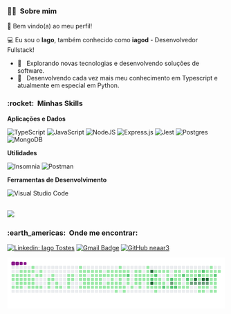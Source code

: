 <h3> 👨‍💻 &nbsp;Sobre mim </h3>


🎉 Bem vindo(a) ao meu perfil!

💻 Eu sou o **Iago**, também conhecido como **iagod** - Desenvolvedor Fullstack!  

- 🤔 &nbsp; Explorando novas tecnologias e desenvolvendo soluções de software.
- 🌱 &nbsp; Desenvolvendo cada vez mais meu conhecimento em Typescript e atualmente em especial em Python.

<h3> :rocket: &nbsp;Minhas Skills </h3>

**Aplicações e Dados**

  ![TypeScript](https://img.shields.io/badge/typescript-%23007ACC.svg?style=for-the-badge&logo=typescript&logoColor=white)
  ![JavaScript](https://img.shields.io/badge/javascript-%23323330.svg?style=for-the-badge&logo=javascript&logoColor=%23F7DF1E)
  ![NodeJS](https://img.shields.io/badge/node.js-6DA55F?style=for-the-badge&logo=node.js&logoColor=white)
  ![Express.js](https://img.shields.io/badge/express.js-%23404d59.svg?style=for-the-badge&logo=express&logoColor=%2361DAFB)
  ![Jest](https://img.shields.io/badge/-jest-%23C21325?style=for-the-badge&logo=jest&logoColor=white)
  ![Postgres](https://img.shields.io/badge/postgres-%23316192.svg?style=for-the-badge&logo=postgresql&logoColor=white)
  ![MongoDB](https://img.shields.io/badge/MongoDB-%234ea94b.svg?style=for-the-badge&logo=mongodb&logoColor=white)

**Utilidades**

  ![Insomnia](https://img.shields.io/badge/-Insomnia-333333?style=flat&logo=insomnia)
  ![Postman](https://img.shields.io/badge/-Postman-333333?style=flat&logo=postman)


**Ferramentas de Desenvolvimento**

  ![Visual Studio Code](https://img.shields.io/badge/-Visual%20Studio%20Code-333333?style=flat&logo=visual-studio-code&logoColor=007ACC)

<br/>

<a href="https://github.com/neaar3">
  <img height="180em" src="https://github-readme-stats.vercel.app/api?username=neaar3&theme=dracula&show_icons=true" />
</a>

<br/>

<h3> :earth_americas: &nbsp;Onde me encontrar: </h3> 

[![Linkedin: Iago Tostes](https://img.shields.io/badge/-IagoTostes-blue?style=flat-square&logo=Linkedin&logoColor=white&link=https://www.linkedin.com/in/iago-tostes/)](https://www.linkedin.com/in/iago-tostes/)
[![Gmail Badge](https://img.shields.io/badge/-iagodeoliveiratostes@gmail.com-006bed?style=flat-square&logo=Gmail&logoColor=white&link=mailto:iagodeoliveiratostes@gmail.com)](mailto:iagodeoliveiratostes@gmail.com)
[![GitHub neaar3]( https://img.shields.io/github/followers/neaar3?label=follow&style=social)](https://github.com/neaar3)

![snake gif](https://github.com/neaar3/neaar3/blob/output/github-contribution-grid-snake.gif)
